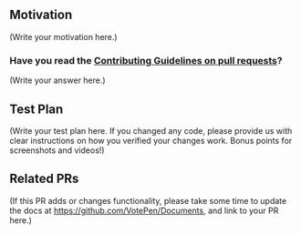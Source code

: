 <!--
Thank you for sending the PR! We appreciate you spending the time to work on these changes.

Help us understand your motivation by explaining why you decided to make this change.

You can learn more about contributing to VotePen here: https://github.com/VotePen/Platform/blob/master/CONTRIBUTING.md

Happy contributing!

-->

## Motivation

(Write your motivation here.)

### Have you read the [Contributing Guidelines on pull requests](https://github.com/VotePen/Platform/blob/master/CONTRIBUTING.md#pull-requests)?

(Write your answer here.)

## Test Plan

(Write your test plan here. If you changed any code, please provide us with clear instructions on how you verified your changes work. Bonus points for screenshots and videos!)

## Related PRs

(If this PR adds or changes functionality, please take some time to update the docs at https://github.com/VotePen/Documents, and link to your PR here.)